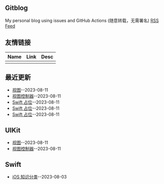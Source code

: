 ## Gitblog
My personal blog using issues and GitHub Actions (随意转载，无需署名)
[RSS Feed](https://raw.githubusercontent.com/yytmzys/blog/master/feed.xml)

## 友情链接
<table>
<thead>
<tr>
<th>Name</th>
<th>Link</th>
<th>Desc</th>
</tr>
</thead>
<tbody>
<tr>
<td></td>
<td></td>
<td></td>
</tr>
</tbody>
</table>

## 最近更新
- [视图](https://github.com/yytmzys/blog/issues/14)--2023-08-11
- [视图控制器](https://github.com/yytmzys/blog/issues/13)--2023-08-11
- [Swift 占位](https://github.com/yytmzys/blog/issues/12)--2023-08-11
- [Swift 占位](https://github.com/yytmzys/blog/issues/11)--2023-08-11
- [Swift 占位](https://github.com/yytmzys/blog/issues/10)--2023-08-11
## UIKit
- [视图](https://github.com/yytmzys/blog/issues/14)--2023-08-11
- [视图控制器](https://github.com/yytmzys/blog/issues/13)--2023-08-11
## Swift
- [iOS 知识分类](https://github.com/yytmzys/blog/issues/1)--2023-08-03

